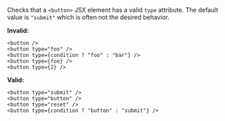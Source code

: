 Checks that a `<button>` JSX element has a valid `type` attribute. The default
value is `"submit"` which is often not the desired behavior.

**Invalid:**

```tsx
<button />
<button type="foo" />
<button type={condition ? "foo" : "bar"} />
<button type={foo} />
<button type={2} />
```

**Valid:**

```tsx
<button type="submit" />
<button type="button" />
<button type="reset" />
<button type={condition ? "button" : "submit"} />
```
